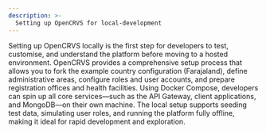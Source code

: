 ```yaml
---
description: >-
  Setting up OpenCRVS for local-development
---
```

Setting up OpenCRVS locally is the first step for developers to test, customise, and understand the platform before moving to a hosted environment. OpenCRVS provides a comprehensive setup process that allows you to fork the example country configuration (Farajaland), define administrative areas, configure roles and user accounts, and prepare registration offices and health facilities. Using Docker Compose, developers can spin up all core services—such as the API Gateway, client applications, and MongoDB—on their own machine. The local setup supports seeding test data, simulating user roles, and running the platform fully offline, making it ideal for rapid development and exploration​.